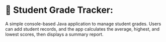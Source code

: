 # 📘 Student Grade Tracker:
A simple console-based Java application to manage student grades.
Users can add student records, and the app calculates the average, highest, and lowest scores, then displays a summary report.
